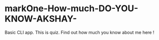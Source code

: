 # markOne-How-much-DO-YOU-KNOW-AKSHAY-
Basic CLI app. This is quiz. Find out how much you know about me here !
